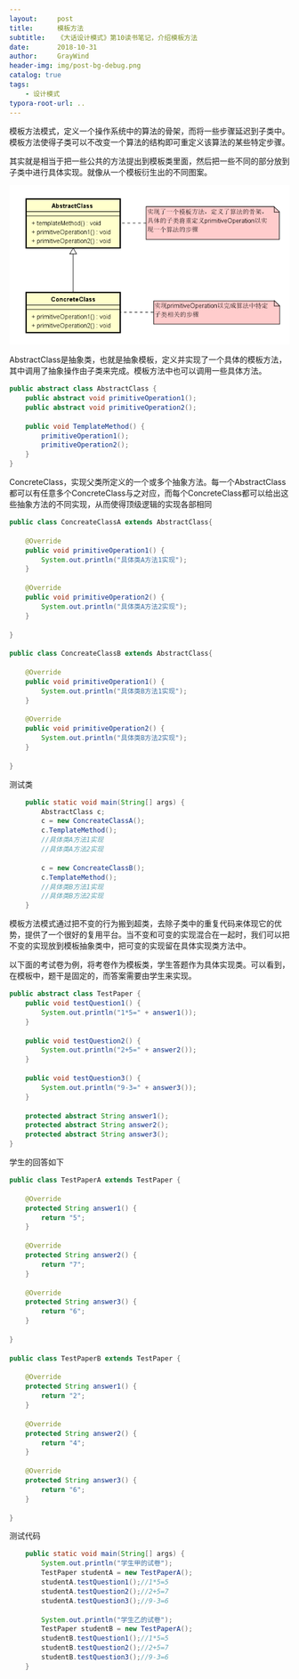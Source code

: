 ```yaml
---
layout:     post
title:      模板方法
subtitle:   《大话设计模式》第10读书笔记，介绍模板方法
date:       2018-10-31
author:     GrayWind
header-img: img/post-bg-debug.png
catalog: true
tags:
    - 设计模式
typora-root-url: ..
---
```


模板方法模式，定义一个操作系统中的算法的骨架，而将一些步骤延迟到子类中。模板方法使得子类可以不改变一个算法的结构即可重定义该算法的某些特定步骤。

其实就是相当于把一些公共的方法提出到模板类里面，然后把一些不同的部分放到子类中进行具体实现。就像从一个模板衍生出的不同图案。

![template](/img/blog/DesignPattern/template.png)

AbstractClass是抽象类，也就是抽象模板，定义并实现了一个具体的模板方法，其中调用了抽象操作由子类来完成。模板方法中也可以调用一些具体方法。

```java
public abstract class AbstractClass {
	public abstract void primitiveOperation1();
	public abstract void primitiveOperation2();
	
	public void TemplateMethod() {
		primitiveOperation1();
		primitiveOperation2();
	}
}
```

ConcreteClass，实现父类所定义的一个或多个抽象方法。每一个AbstractClass都可以有任意多个ConcreteClass与之对应，而每个ConcreteClass都可以给出这些抽象方法的不同实现，从而使得顶级逻辑的实现各部相同

```java
public class ConcreateClassA extends AbstractClass{

	@Override
	public void primitiveOperation1() {
		System.out.println("具体类A方法1实现");
	}

	@Override
	public void primitiveOperation2() {
		System.out.println("具体类A方法2实现");
	}

}

public class ConcreateClassB extends AbstractClass{

	@Override
	public void primitiveOperation1() {
		System.out.println("具体类B方法1实现");
	}

	@Override
	public void primitiveOperation2() {
		System.out.println("具体类B方法2实现");
	}

}
```

测试类

```java
	public static void main(String[] args) {
		AbstractClass c;
		c = new ConcreateClassA();
		c.TemplateMethod();
		//具体类A方法1实现
		//具体类A方法2实现
		
		c = new ConcreateClassB();
		c.TemplateMethod();
		//具体类B方法1实现
		//具体类B方法2实现
	}
```

模板方法模式通过把不变的行为搬到超类，去除子类中的重复代码来体现它的优势，提供了一个很好的复用平台。当不变和可变的实现混合在一起时，我们可以把不变的实现放到模板抽象类中，把可变的实现留在具体实现类方法中。

以下面的考试卷为例，将考卷作为模板类，学生答题作为具体实现类。可以看到，在模板中，题干是固定的，而答案需要由学生来实现。

```java
public abstract class TestPaper {
	public void testQuestion1() {
		System.out.println("1*5=" + answer1());
	}
	
	public void testQuestion2() {
		System.out.println("2+5=" + answer2());
	}
	
	public void testQuestion3() {
		System.out.println("9-3=" + answer3());
	}
	
	protected abstract String answer1();
	protected abstract String answer2();
	protected abstract String answer3();
}
```

学生的回答如下

```java
public class TestPaperA extends TestPaper {

	@Override
	protected String answer1() {
		return "5";
	}

	@Override
	protected String answer2() {
		return "7";
	}

	@Override
	protected String answer3() {
		return "6";
	}

}

public class TestPaperB extends TestPaper {

	@Override
	protected String answer1() {
		return "2";
	}

	@Override
	protected String answer2() {
		return "4";
	}

	@Override
	protected String answer3() {
		return "6";
	}

}
```

测试代码

```java
	public static void main(String[] args) {
		System.out.println("学生甲的试卷");
		TestPaper studentA = new TestPaperA();
		studentA.testQuestion1();//1*5=5
		studentA.testQuestion2();//2+5=7
		studentA.testQuestion3();//9-3=6
		
		System.out.println("学生乙的试卷");
		TestPaper studentB = new TestPaperA();
		studentB.testQuestion1();//1*5=5
		studentB.testQuestion2();//2+5=7
		studentB.testQuestion3();//9-3=6
	}
```

